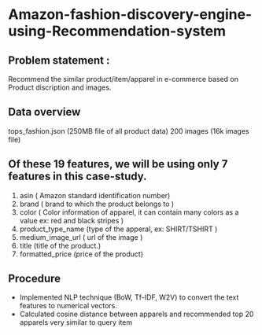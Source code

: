 # Amazon-fashion-discovery-engine-using-Recommendation-system

## Problem statement :
Recommend the similar product/item/apparel in e-commerce based on Product discription and images.

## Data overview
tops_fashion.json (250MB file of all product data)
200 images (16k images file)

## Of these 19 features, we will be using only 7 features in this case-study.
1. asin ( Amazon standard identification number)
2. brand ( brand to which the product belongs to )
3. color ( Color information of apparel, it can contain many colors as a value ex: red and black stripes )
4. product_type_name (type of the apperal, ex: SHIRT/TSHIRT )
5. medium_image_url ( url of the image )
6. title (title of the product.)
7. formatted_price (price of the product)

## Procedure
- Implemented NLP technique (BoW, Tf-IDF, W2V) to convert the text features to numerical vectors.
- Calculated cosine distance between apparels and recommended top 20 apparels very similar to query item
